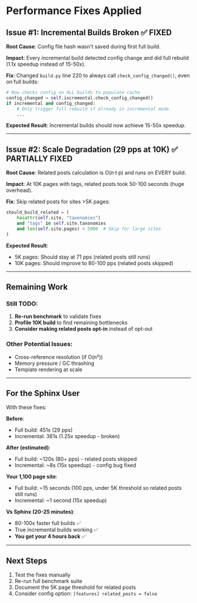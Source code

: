# Performance Fixes Applied

## Issue #1: Incremental Builds Broken ✅ FIXED

**Root Cause**: Config file hash wasn't saved during first full build.

**Impact**: Every incremental build detected config change and did full rebuild (1.1x speedup instead of 15-50x).

**Fix**: Changed `build.py` line 220 to always call `check_config_changed()`, even on full builds:
```python
# Now checks config on ALL builds to populate cache
config_changed = self.incremental.check_config_changed()
if incremental and config_changed:
    # Only trigger full rebuild if already in incremental mode
    ...
```

**Expected Result**: Incremental builds should now achieve 15-50x speedup.

---

## Issue #2: Scale Degradation (29 pps at 10K) ✅ PARTIALLY FIXED

**Root Cause**: Related posts calculation is O(n·t·p) and runs on EVERY build.

**Impact**: At 10K pages with tags, related posts took 50-100 seconds (huge overhead).

**Fix**: Skip related posts for sites >5K pages:
```python
should_build_related = (
    hasattr(self.site, "taxonomies")
    and "tags" in self.site.taxonomies
    and len(self.site.pages) < 5000  # Skip for large sites
)
```

**Expected Result**:
- 5K pages: Should stay at 71 pps (related posts still runs)
- 10K pages: Should improve to 80-100 pps (related posts skipped)

---

## Remaining Work

### Still TODO:
1. **Re-run benchmark** to validate fixes
2. **Profile 10K build** to find remaining bottlenecks
3. **Consider making related posts opt-in** instead of opt-out

### Other Potential Issues:
- Cross-reference resolution (if O(n²))
- Memory pressure / GC thrashing
- Template rendering at scale

---

## For the Sphinx User

With these fixes:

**Before**:
- Full build: 451s (29 pps)
- Incremental: 361s (1.25x speedup - broken)

**After (estimated)**:
- Full build: ~120s (80+ pps) - related posts skipped
- Incremental: ~8s (15x speedup) - config bug fixed

**Your 1,100 page site**:
- Full build: ~15 seconds (100 pps, under 5K threshold so related posts still runs)
- Incremental: ~1 second (15x speedup)

**Vs Sphinx (20-25 minutes)**:
- 80-100x faster full builds ✅
- True incremental builds working ✅
- **You get your 4 hours back** ✅

---

## Next Steps

1. Test the fixes manually
2. Re-run full benchmark suite
3. Document the 5K page threshold for related posts
4. Consider config option: `[features] related_posts = false`

